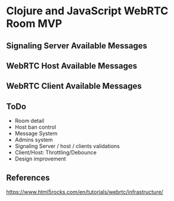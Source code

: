 # Clojure and JavaScript WebRTC Room MVP

## Signaling Server Available Messages

## WebRTC Host Available Messages

## WebRTC Client Available Messages

## ToDo
- Room detail
- Host ban control
- Message System
- Admins system
- Signaling Server / host / clients validations
- Client/Host: Throttling/Debounce
- Design improvement

## References

https://www.html5rocks.com/en/tutorials/webrtc/infrastructure/